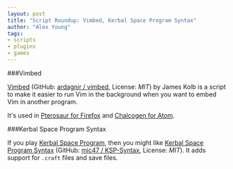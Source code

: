 ```yaml
---
layout: post
title: "Script Roundup: Vimbed, Kerbal Space Program Syntax"
author: "Alex Young"
tags: 
- scripts
- plugins
- games
---
```


###Vimbed

[Vimbed](http://www.vim.org/scripts/script.php?script_id=4956) (GitHub: [ardagnir / vimbed](https://github.com/ardagnir/vimbed), License: _MIT_) by James Kolb is a script to make it easier to run Vim in the background when you want to embed Vim in another program.

It's used in [Pterosaur for Firefox](https://github.com/ardagnir/pterosaur) and [Chalcogen for Atom](https://github.com/ardagnir/chalcogen).

###Kerbal Space Program Syntax

If you play [Kerbal Space Program](https://kerbalspaceprogram.com/), then you might like [Kerbal Space Program Syntax](http://www.vim.org/scripts/script.php?script_id=4960) (GitHub: [mic47 / KSP-Syntax](https://github.com/mic47/KSP-Syntax), License: _MIT_).  It adds support for `.craft` files and save files.

